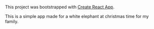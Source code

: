 This project was bootstrapped with [Create React App](https://github.com/facebook/create-react-app).

This is a simple app made for a white elephant at christmas time for my family.
